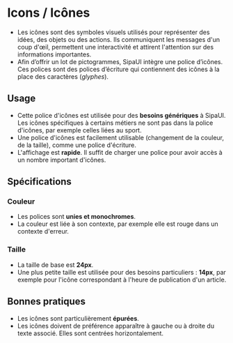 # Icons / Icônes

- Les icônes sont des symboles visuels utilisés pour représenter des idées, des objets ou des actions. Ils communiquent les messages d'un coup d'œil, permettent une interactivité et attirent l'attention sur des informations importantes.
- Afin d’offrir un lot de pictogrammes, SipaUI intègre une police d’icônes. Ces polices sont des polices d’écriture qui contiennent des icônes à la place des caractères (*glyphes*).


## Usage

- Cette police d'icônes est utilisée pour des **besoins génériques** à SipaUI. Les icônes spécifiques à certains métiers ne sont pas dans la police d'icônes, par exemple celles liées au sport.
- Une police d'icônes est facilement utilisable (changement de la couleur, de la taille), comme une police d'écriture.
- L'affichage est **rapide**. Il suffit de charger une police pour avoir accès à un nombre important d'icônes.

## Spécifications

### Couleur

- Les polices sont **unies et monochromes**.
- La couleur est liée à son contexte, par exemple elle est rouge dans un contexte d'erreur.

### Taille

- La taille de base est **24px**.
- Une plus petite taille est utilisée pour des besoins particuliers&nbsp;: **14px**, par exemple pour l'icône correspondant à l'heure de publication d'un article.

## Bonnes pratiques

- Les icônes sont particulièrement **épurées**.
- Les icônes doivent de préférence apparaître à gauche ou à droite du texte associé. Elles sont centrées horizontalement.
